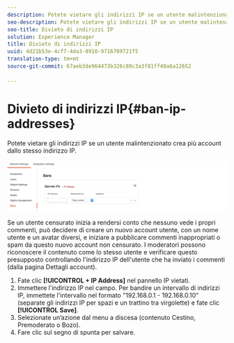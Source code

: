 ```yaml
---
description: Potete vietare gli indirizzi IP se un utente malintenzionato crea più account dallo stesso indirizzo IP.
seo-description: Potete vietare gli indirizzi IP se un utente malintenzionato crea più account dallo stesso indirizzo IP.
seo-title: Divieto di indirizzi IP
solution: Experience Manager
title: Divieto di indirizzi IP
uuid: 4d21b53e-4cf7-4da3-8910-9716709721f5
translation-type: tm+mt
source-git-commit: 67aeb3de964473b326c88c3a3f81ff48a6a12652

---
```



# Divieto di indirizzi IP{#ban-ip-addresses}

Potete vietare gli indirizzi IP se un utente malintenzionato crea più account dallo stesso indirizzo IP.

![](assets/Bans-1024x239.png)

Se un utente censurato inizia a rendersi conto che nessuno vede i propri commenti, può decidere di creare un nuovo account utente, con un nome utente e un avatar diversi, e iniziare a pubblicare commenti inappropriati o spam da questo nuovo account non censurato. I moderatori possono riconoscere il contenuto come lo stesso utente e verificare questo presupposto controllando l'indirizzo IP dell'utente che ha inviato i commenti (dalla pagina Dettagli account).

1. Fate clic **[!UICONTROL + IP Address]** nel pannello IP vietati.
1. Immettere l'indirizzo IP nel campo. Per bandire un intervallo di indirizzi IP, immettete l'intervallo nel formato "192.168.0.1 - 192.168.0.10" (separate gli indirizzi IP per spazi e un trattino tra virgolette) e fate clic **[!UICONTROL Save]**.
1. Selezionate un’azione dal menu a discesa (contenuto Cestino, Premoderato o Bozo).
1. Fare clic sul segno di spunta per salvare.
